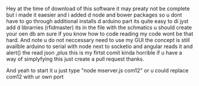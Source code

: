 Hey at the time of download of this software it may preaty not be complete but i made it eaesier and i added d node and bower packages so u dont have to go
through additional installs d arduino part its quite easy to di jyst add d librarries (rfidmaster) its in the file with the schmatics u should create your oen db am sure if you know how to code reading my code wont be that hard.
And note u do not neccessary need to use my GUI the concept is still availble arduino to serial with node next to socketio and angular reads it and alert() the read json ,plus this is my firtst comit kinda horrible if u have a way of simplyfying this just create a pull request thanks.

And yeah to start it u just type "node mserver.js com12"
 or u could replace com12 with ur own port
